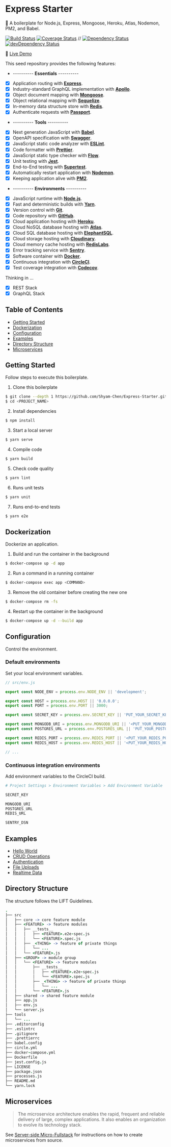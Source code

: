 # Express Starter

:truck: A boilerplate for Node.js, Express, Mongoose, Heroku, Atlas, Nodemon, PM2, and Babel.

[![Build Status](https://img.shields.io/circleci/project/github/Shyam-Chen/Express-Starter/master.svg)](https://circleci.com/gh/Shyam-Chen/Express-Starter)
[![Coverage Status](https://img.shields.io/codecov/c/github/Shyam-Chen/Express-Starter/master.svg)](https://codecov.io/gh/Shyam-Chen/Express-Starter)
//
[![Dependency Status](https://img.shields.io/david/Shyam-Chen/Express-Starter.svg)](https://david-dm.org/Shyam-Chen/Express-Starter)
[![devDependency Status](https://img.shields.io/david/dev/Shyam-Chen/Express-Starter.svg)](https://david-dm.org/Shyam-Chen/Express-Starter?type=dev)

:rainbow: [Live Demo](https://backend-starter-kit.herokuapp.com/)

This seed repository provides the following features:

- ---------- **Essentials** ----------
- [x] Application routing with [**Express**](http://expressjs.com/).
- [x] Industry-standard GraphQL implementation with [**Apollo**](https://www.apollographql.com/).
- [x] Object document mapping with [**Mongoose**](http://mongoosejs.com/).
- [x] Object relational mapping with [**Sequelize**](http://docs.sequelizejs.com/).
- [x] In-memory data structure store with [**Redis**](https://redis.io/).
- [x] Authenticate requests with [**Passport**](http://passportjs.org/).
- ---------- **Tools** ----------
- [x] Next generation JavaScript with [**Babel**](https://github.com/babel/babel).
- [x] OpenAPI specification with [**Swagger**](https://swagger.io/).
- [x] JavaScript static code analyzer with [**ESLint**](https://github.com/eslint/eslint).
- [x] Code formatter with [**Prettier**](https://prettier.io/).
- [x] JavaScript static type checker with [**Flow**](https://flow.org/).
- [x] Unit testing with [**Jest**](https://github.com/facebook/jest).
- [x] End-to-End testing with [**Supertest**](https://github.com/visionmedia/supertest).
- [x] Automatically restart application with [**Nodemon**](https://github.com/remy/nodemon).
- [x] Keeping application alive with [**PM2**](https://github.com/Unitech/pm2).
- ---------- **Environments** ----------
- [x] JavaScript runtime with [**Node.js**](https://nodejs.org/).
- [x] Fast and deterministic builds with [**Yarn**](https://github.com/yarnpkg/yarn).
- [x] Version control with [**Git**](https://github.com/git/git).
- [x] Code repository with [**GitHub**](https://github.com/).
- [x] Cloud application hosting with [**Heroku**](https://www.heroku.com/).
- [x] Cloud NoSQL database hosting with [**Atlas**](https://www.mongodb.com/cloud/atlas).
- [x] Cloud SQL database hosting with [**ElephantSQL**](https://www.elephantsql.com/).
- [x] Cloud storage‎ hosting with [**Cloudinary**](https://cloudinary.com/).
- [x] Cloud memory cache hosting with [**RedisLabs**](https://redislabs.com/).
- [x] Error tracking service with [**Sentry**](https://sentry.io/).
- [x] Software container with [**Docker**](https://github.com/docker/docker).
- [x] Continuous integration with [**CircleCI**](https://circleci.com/).
- [x] Test coverage integration with [**Codecov**](https://codecov.io/).

Thinking in ...

- [x] REST Stack
- [x] GraphQL Stack

## Table of Contents

- [Getting Started](#getting-started)
- [Dockerization](#dockerization)
- [Configuration](#configuration)
- [Examples](#examples)
- [Directory Structure](#directory-structure)
- [Microservices](#microservices)

## Getting Started

Follow steps to execute this boilerplate.

1. Clone this boilerplate

```bash
$ git clone --depth 1 https://github.com/Shyam-Chen/Express-Starter.git <PROJECT_NAME>
$ cd <PROJECT_NAME>
```

2. Install dependencies

```bash
$ npm install
```

3. Start a local server

```bash
$ yarn serve
```

4. Compile code

```bash
$ yarn build
```

5. Check code quality

```bash
$ yarn lint
```

6. Runs unit tests

```bash
$ yarn unit
```

7. Runs end-to-end tests

```bash
$ yarn e2e
```

## Dockerization

Dockerize an application.

1. Build and run the container in the background

```bash
$ docker-compose up -d app
```

2. Run a command in a running container

```bash
$ docker-compose exec app <COMMAND>
```

3. Remove the old container before creating the new one

```bash
$ docker-compose rm -fs
```

4. Restart up the container in the background

```bash
$ docker-compose up -d --build app
```

## Configuration

Control the environment.

### Default environments

Set your local environment variables.

```js
// src/env.js

export const NODE_ENV = process.env.NODE_ENV || 'development';

export const HOST = process.env.HOST || '0.0.0.0';
export const PORT = process.env.PORT || 3000;

export const SECRET_KEY = process.env.SECRET_KEY || 'PUT_YOUR_SECRET_KEY_HERE';

export const MONGODB_URI = process.env.MONGODB_URI || '<PUT_YOUR_MONGODB_URI_HERE>';
export const POSTGRES_URL = process.env.POSTGRES_URL || 'PUT_YOUR_POSTGRES_URL_HERE';

export const REDIS_PORT = process.env.REDIS_PORT || '<PUT_YOUR_REDIS_PORT_HERE>';
export const REDIS_HOST = process.env.REDIS_HOST || '<PUT_YOUR_REDIS_HOST_HERE>';

// ...
```

### Continuous integration environments

Add environment variables to the CircleCI build.

```sh
# Project Settings > Environment Variables > Add Environment Variable

SECRET_KEY

MONGODB_URI
POSTGRES_URL
REDIS_URL

SENTRY_DSN
```

## Examples

- [Hello World](./src/hello-world)
- [CRUD Operations](./src/crud-operations)
- [Authentication](./src/authentication)
- [File Uploads](./src/file-uploads)
- [Realtime Data](./src/realtime-data)

## Directory Structure

The structure follows the LIFT Guidelines.

```coffee
.
├── src
│   ├── core -> core feature module
│   ├── <FEATURE> -> feature modules
│   │   ├── __tests__
│   │   │   ├── <FEATURE>.e2e-spec.js
│   │   │   └── <FEATURE>.spec.js
│   │   ├── _<THING> -> feature of private things
│   │   │   └── ...
│   │   └── <FEATURE>.js
│   ├── <GROUP> -> module group
│   │   └── <FEATURE> -> feature modules
│   │       ├── __tests__
│   │       │   ├── <FEATURE>.e2e-spec.js
│   │       │   └── <FEATURE>.spec.js
│   │       ├── _<THING> -> feature of private things
│   │       │   └── ...
│   │       └── <FEATURE>.js
│   ├── shared -> shared feature module
│   ├── app.js
│   ├── env.js
│   └── server.js
├── tools
│   └── ...
├── .editorconfig
├── .eslintrc
├── .gitignore
├── .prettierrc
├── babel.config
├── circle.yml
├── docker-compose.yml
├── Dockerfile
├── jest.config.js
├── LICENSE
├── package.json
├── processes.js
├── README.md
└── yarn.lock
```

## Microservices

> The microservice architecture enables the rapid, frequent and reliable delivery of large, complex applications. It also enables an organization to evolve its technology stack.

See [Server-side Micro-Fullstack](https://github.com/Shyam-Chen/Micro-Fullstack/tree/master/server) for instructions on how to create microservices from source.
